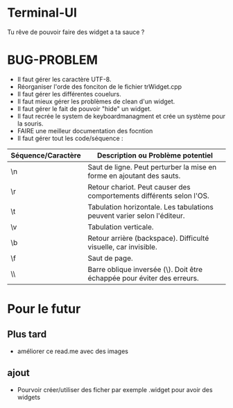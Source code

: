 # Terminal-UI
Tu rêve de pouvoir faire des widget a ta sauce ?

# BUG-PROBLEM
- Il faut gérer les caractère UTF-8.
- Réorganiser l'orde des fonciton de le fichier trWidget.cpp
- Il faut gérer les différentes couelurs.
- Il faut mieux gérer les problèmes de clean d'un widget.
- Il faut gérer le fait de pouvoir "hide" un widget.
- Il faut recrée le system de keyboardmanagment et crée un système pour la souris.
- FAIRE une meilleur documentation des focntion
- Il faut gérer tout les code/séquence :

| Séquence/Caractère | Description ou Problème potentiel                             |
|--------------------|--------------------------------------------------------------|
| \n                 | Saut de ligne. Peut perturber la mise en forme en ajoutant des sauts. |
| \r                 | Retour chariot. Peut causer des comportements différents selon l'OS. |
| \t                 | Tabulation horizontale. Les tabulations peuvent varier selon l'éditeur. |
| \v                 | Tabulation verticale.                                        |
| \b                 | Retour arrière (backspace). Difficulté visuelle, car invisible. |
| \f                 | Saut de page.                                                |
| \\\                 | Barre oblique inversée (\\). Doit être échappée pour éviter des erreurs. |


# Pour le futur
## Plus tard
- améliorer ce read.me avec des images
## ajout
- Pourvoir créer/utiliser des ficher par exemple .widget pour avoir des widgets
